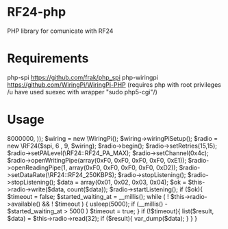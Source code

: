 RF24-php
========

PHP library for comunicate with RF24


Requirements
============
php-spi https://github.com/frak/php_spi
php-wiringpi https://github.com/WiringPi/WiringPi-PHP (requires php with root privileges /u have used suexec with wrapper "sudo php5-cgi"/)


Usage
=====

<?php
	$spi = new \Spi(0, 0, array(
	    'speed' => 8000000,
	));

	$wiring = new \WiringPi();
	$wiring->wiringPiSetup();

	$radio = new \RF24($spi, 6 , 9, $wiring);

	$radio->begin();
	$radio->setRetries(15,15);
	$radio->setPALevel(\RF24::RF24_PA_MAX);
	$radio->setChannel(0x4c);
	$radio->openWritingPipe(array(0xF0, 0xF0, 0xF0, 0xF0, 0xE1));
	$radio->openReadingPipe(1, array(0xF0, 0xF0, 0xF0, 0xF0, 0xD2));
	$radio->setDataRate(\RF24::RF24_250KBPS);
	$radio->stopListening();

	$radio->stopListening();
	$data = array(0x01, 0x02, 0x03, 0x04);
	$ok = $this->radio->write($data, count($data));
	$radio->startListening();
	if ($ok){
		$timeout = false;
		$started_waiting_at = __millis();
		while ( ! $this->radio->available() && ! $timeout ) {
			usleep(5000);
			if (__millis() - $started_waiting_at > 5000 )
			$timeout = true;
		}
		if (!$timeout){
			list($result, $data) = $this->radio->read(32);
			if ($result){
				var_dump($data);
			}
		}
	}


